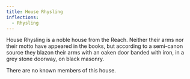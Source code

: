 ```yaml
---
title: House Rhysling
inflections:
  - Rhysling
---
```


 House Rhysling is a noble house from the Reach. Neither their arms nor their motto have appeared in the books, but according to a semi-canon source they blazon their arms with an oaken door banded with iron, in a grey stone doorway, on black masonry.

There are no known members of this house.




